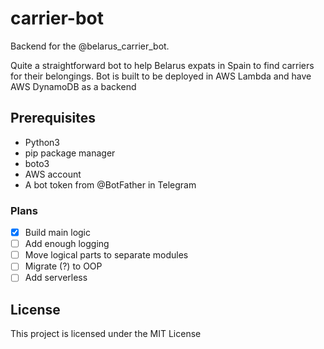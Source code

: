 # carrier-bot

Backend for the @belarus_carrier_bot.

Quite a straightforward bot to help Belarus expats in Spain to find carriers for their belongings.
Bot is built to be deployed in AWS Lambda and have AWS DynamoDB as a backend

## Prerequisites
- Python3
- pip package manager
- boto3
- AWS account
- A bot token from @BotFather in Telegram

### Plans
- [x] Build main logic
- [ ] Add enough logging
- [ ] Move logical parts to separate modules
- [ ] Migrate (?) to OOP
- [ ] Add serverless

License
----
This project is licensed under the MIT License 
